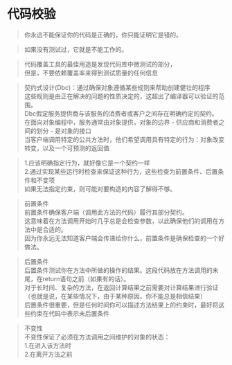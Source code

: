 # 代码校验

> 你永远不能保证你的代码是正确的，你只能证明它是错的。

> 如果没有测试过，它就是不能工作的。

> 代码覆盖工具的最佳用途是发现代码库中微测试的部分，  
但是，不要依赖覆盖率来得到测试质量的任何信息  

> 契约式设计(Dbc)：通过确保对象遵循某些规则来帮助创建健壮的程序  
这些规则是由正在解决的问题的性质决定的，这超出了编译器可以验证的范围。  
Dbc假定服务提供商与该服务的消费者或客户之间存在明确约定的契约。  
在面向对象编程中，服务通常由对象提供，对象的边界 - 供应商和消费者之间的划分 - 是对象的接口  
当客户端调用特定的公共方法时，他们希望调用具有特定的行为：对象改变转变，以及一个可预测的返回值

> 1.应该明确指定行为，就好像它是一个契约一样  
> 2.通过实现某些运行时检查来保证这种行为，这些检查为前置条件、后置条件和不变项  
如果无法指定约束，则可能对要构造的内容了解得不够。  

> 前置条件  
前置条件确保客户端（调用此方法的代码）履行其部分契约。  
这意味着在方法调用开始时几乎总是会检查参数，以此确保他们的调用在方法中是合适的。  
因为你永远无法知道客户端会传递给你什么，前置条件是确保检查的一个好做法。

> 后置条件  
后置条件测试你在方法中所做的操作的结果。这段代码放在方法调用的末尾，在return语句之前（如果有的话）。  
对于长时间、复杂的方法，在返回计算结果之前需要对计算结果进行验证  
（也就是说，在某些情况下，由于某种原因，你不能总是相信结果）  
后置条件很重要，但是任何时间你可以描述方法结果上的约束时，最好将这些约束在代码中表示未后置条件

> 不变性  
不变性保证了必须在方法调用之间维护的对象的状态：  
1.在进入该方法时  
2.在离开方法之前    